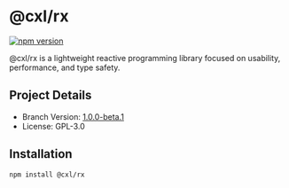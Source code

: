 # @cxl/rx

[![npm version](https://badge.fury.io/js/%40cxl%2Frx.svg)](https://badge.fury.io/js/%40cxl%2Frx)

@cxl/rx is a lightweight reactive programming library focused on usability, performance, and type safety.

## Project Details

-   Branch Version: [1.0.0-beta.1](https://npmjs.com/package/@cxl/rx/v/1.0.0-beta.1)
-   License: GPL-3.0

## Installation

    npm install @cxl/rx
